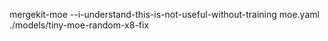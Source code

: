 mergekit-moe --i-understand-this-is-not-useful-without-training moe.yaml ./models/tiny-moe-random-x8-fix